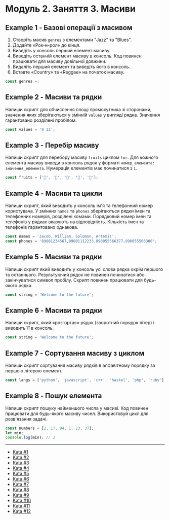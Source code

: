 # Модуль 2. Заняття 3. Масиви

## Example 1 - Базові операції з масивом

1. Створіть масив `genres` з елементами "Jazz" та "Blues".
2. Додайте «Рок-н-рол» до кінця.
3. Виведіть у консоль перший елемент масиву.
4. Виведіть останній елемент масиву в консоль. Код повинен працювати для масиву
   довільної довжини.
5. Видаліть перший елемент та виведіть його в консоль.
6. Вставте «Country» та «Reggae» на початок масиву.

```js
const genres =;
```

## Example 2 - Масиви та рядки

Напиши скрипт для обчислення площі прямокутника зі сторонами, значення яких
зберігаються у змінній `values` у вигляді рядка. Значення гарантовано розділені
пробілом.

```js
const values = '8 11';
```

## Example 3 - Перебір масиву

Напиши скрипт для перебору масиву `fruits` циклом `for`. Для кожного елемента
масиву виведи в консоль рядок у форматі `номер_елемента: значення_елемента`.
Нумерація елементів має починатися з `1`.

```js
const fruits = ['🍎', '🍇', '🍑', '🍌', '🍋'];
```

## Example 4 - Масиви та цикли

Напиши скрипт, який виводить у консоль ім'я та телефонний номер користувача. У
змінних `names` та `phones` зберігаються рядки імен та телефонних номерів,
розділені комами. Порядковий номер імен та телефонів у рядках вказують на
відповідність. Кількість імен та телефонів гарантовано однакова.

```js
const names = 'Jacob, William, Solomon, Artemis';
const phones = '89001234567,89001112233,890055566377,890055566300';
```

## Example 5 - Масиви та рядки

Напиши скрипт який виводить у консоль усі слова рядка окрім першого та
останнього. Результуючий рядок не повинен починатися або закінчуватися символ
пробілу. Скрипт повинен працювати для будь-якого рядка.

```js
const string = 'Welcome to the future';
```

## Example 6 - Масиви та рядки

Напиши скрипт, який «розгортає» рядок (зворотний порядок літер) і виводить її в
консоль.

```js
const string = 'Welcome to the future';
```

## Example 7 - Сортування масиву з циклом

Напиши скрипт сортування масиву рядків в алфавітному порядку за першою літерою
елемент.

```js
const langs = ['python', 'javascript', 'c++', 'haskel', 'php', 'ruby'];
```

## Example 8 - Пошук елемента

Напиши скрипт пошуку найменшого числа у масиві. Код повинен працювати для
будь-якого масиву чисел. Використовуй цикл для розв'язання задачі.

```js
const numbers = [2, 17, 94, 1, 23, 37];
let min;
console.log(min); // 1
```

---

- [Kata #1](https://www.codewars.com/kata/57ea5b0b75ae11d1e800006c)
- [Kata #2](https://www.codewars.com/kata/563cf89eb4747c5fb100001b)
- [Kata #3](https://www.codewars.com/kata/5813d19765d81c592200001a)
- [Kata #4](https://www.codewars.com/kata/62ad72443809a4006998218a)
- [Kata #5](https://www.codewars.com/kata/53b2ff49b82af296ce001139)
- [Kata #6](https://www.codewars.com/kata/58f8a3a27a5c28d92e000144)
- [Kata #7](https://www.codewars.com/kata/57a5b0dfcf1fa526bb000118)
- [Kata #8](https://www.codewars.com/kata/5a905c2157c562994900009d)
- [Kata #9](https://www.codewars.com/kata/57d814e4950d8489720008db)
- [Kata #10](https://www.codewars.com/kata/5a2be17aee1aaefe2a000151)
- [Kata #11](https://www.codewars.com/kata/57eba158e8ca2c8aba0002a0)
- [Kata #12](https://www.codewars.com/kata/55fd2d567d94ac3bc9000064/train/javascript)
